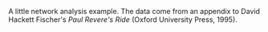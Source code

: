 A little network analysis example. The data come from an appendix to David Hackett Fischer's *Paul Revere's Ride* (Oxford University Press, 1995).
